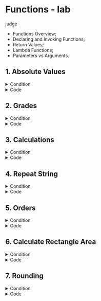 # Functions - lab
[judge](https://judge.softuni.org/Contests/1727/Functions-Lab)
* Functions Overview;
* Declaring and Invoking Functions;
* Return Values;
* Lambda Functions;
* Parameters vs Arguments.


## 1.	Absolute Values 
<details><summary>Condition</summary>

Write a program that receives a sequence of numbers, separated by a single space, and prints their absolute value as a list. Use abs().


Example

| Input         | Output                 |
|---------------|------------------------|
| 1 2.5 -3 -4.5 | [1.0, 2.5, 3.0, 4.5]   |
| -0 1 10 -6.66 | [0.0, 1.0, 10.0, 6.66] |

</details>
<details> <summary>Code</summary>

```Python
main_list = [float(num) for num in input().split()]

def abs_value(main_list):
    result = [abs(lement) for lement in main_list]
    return print(result)

abs_value(main_list)
```
</details>

## 2. Grades 
<details> <summary>Condition</summary>
Write a function that receives a grade between 2.00 and 6.00 and print the corresponding grade in words.

* 2.00 – 2.99 - "**Fail**"
* 3.00 – 3.49 - "**Poor**"
* 3.50 – 4.49 - "**Good**"
* 4.50 – 5.49 - "**Very Good**"
* 5.50 – 6.00 - "**Excellent**"

Examples

| Input | Output |
|-------|--------|
|3.33|Poor|
|4.50|Very Good|
|2.99|Fail|

</details>
<details> <summary>Code</summary>

```Python
grades = float(input())

def grade_check(grade):
    if 2.00 <= grade <= 2.99:
        return print("Fail")
    elif 3.00 <= grade <= 3.49:
        return print("Poor")
    elif 3.50 <= grade <= 4.49:
        return print("Good")
    elif 4.50 <= grade <= 5.49:
        return print("Very Good")
    elif 5.50 <= grade <= 6:
        return print("Excellent")

grade_check(grades)
```
</details>

## 3. Calculations

<details> <summary>Condition</summary>

Create a function that receives three parameters, **calculates** a result depending on the given operator, and **returns** it. Print the result of the function.
The input comes as three parameters – an operator as a string and two integer numbers. The operator can be one of the following:  **"multiply", "divide", "add",** and **"subtract"**.

Example

| Input                | Output |
|----------------------|--------|
| subtract</br>5</br>4 | 1      |
| divide</br>8</br>4   | 2      |




</details>
<details> <summary>Code</summary>

```Python
def operation_multiply(num1, num2):
    operation = num1 * num2
    return operation

def operation_divide(num1, num2):
    if num2 == 0:
        print("Cannot divide by zero!")
    else:
        operation = num1 / num2
        return operation

def operation_add(num1, num2):
    operation = num1 + num2
    return operation

def operation_subtract(num1, num2):
    operation = num1 - num2
    return operation

def calculation(operator, num1, num2):  
    if operator.lower() == "multiply":
        print(f"{operation_multiply(num1, num2):.0f}")
    elif operator.lower() == "divide":
        print(f"{operation_divide(num1, num2):.0f}")
    elif operator.lower() == "add":
        print(f"{operation_add(num1, num2):.0f}")
    elif operator.lower() == "subtract":
        print(f"{operation_subtract(num1, num2):.0f}")
    else:
        print("Wrong command!")

def main():
    operator = input()
    num1 = int(input())
    num2 = int(input())
    calculation(operator, num1, num2)

if __name__ == "__main__":
    main()

```

</details>

    
## 4. Repeat String

<details> <summary>Condition</summary>

Write a function that receives a string and a counter **n**. 
The function should **return** a new **string** – the result of repeating the old string n times. 
**Print the result of the function**. Try using **lambda**.
Examples

| Input        | Output       |
|--------------|--------------|
| abc</br>3    | abcabcabc    |
| String</br>2 | StringString |


</details>
<details> <summary>Code</summary>
whit string

```Python
def repeat_string(input_string, repeat_range):
    result_string = ''

    for _ in range(repeat_range):
        result_string += input_string

    return result_string


string_input = input()
repeat_range = int(input())

result = repeat_string(string_input, repeat_range)
print(result)
```
whit list

```Python
string_input = input()
repeat_range = int(input())
new_string = []

for _ in range(repeat_range):
    new_string.append(string_input)

result_string = ''.join(new_string)
print(result_string)
```
whit list in Function
```Python
def repeat_string(input_string, repeat_range):
    new_string = []

    for _ in range(repeat_range):
        new_string.append(input_string)

    result_string = ''.join(new_string)
    return result_string


string_input = input()
repeat_range = int(input())

result = repeat_string(string_input, repeat_range)
print(result)
```
solution of the task by CIO
```Python
string_to_show = input()
number_to_multi_string = int(input())

def multi_strint(string_show, number):
    result = string_show * number
    return result

print(multi_strint(string_to_show, number_to_multi_string))
```
</details>

## 5. Orders

<details> <summary>Condition</summary>
Write a function that calculates the total price of an order and returns it. 
The function should receive one of the following products: **"coffee", "coke", "water"**, or **"snacks"**, 
and a quantity of the product. The prices for a single **piece** of each product are:

* coffee - 1.50</br>
* water - 1.00</br>
* coke - 1.40</br>
* snacks - 2.00</br>

Print the result **formatted** to the **second decimal place**.

### Example

| Inout        | Output |
|--------------|--------|
| water</br>5  | 5.00   |
| coffee</br>2 | 3.00   |


</details>
<details> <summary>Code</summary>

```Python
def order(products, quantity_products):
    price = 0.00
    if products == "coffee":
        price = 1.50
    elif products == "coke":
        price = 1.40
    elif products == "water":
        price = 1.00
    elif products == "snacks":
        price = 2.00
    else:
        print("Wrong order product")

    total_order = price * quantity_products
    print(f"{total_order:.2f}")

products = input()
quantity_products = int(input())

order(products, quantity_products)
```
whit dictionary
```Python
def order(products, quantity_products):
    price = product_prices.get(products)

    if price is None:
        print("Wrong order product")
        return

    total_order = price * quantity_products
    print(total_order)


products_input = input()
quantity_input = int(input())

order(products_input, quantity_input)
```
</details>

## 6. Calculate Rectangle Area
<details> <summary>Condition</summary>

Create a function that **calculates** and **returns** the **area** of a **rectangle** by a given **width** and **height**. 
**Print the resul**t on the console.
### Example

| Input   | Output |
|---------|--------|
| 3</br>4 | 12     |
| 6</br>2 | 12     |

</details>
<details> <summary>Code</summary>

```Python
width  = int(input())
height = int(input())
def rectangle_area(a, b):
    area = a * b
    return area

print(rectangle_area(width, height))
```
### whit lambda function
```Python
a, b = int(input()), int(input())
area_calculation = lambda side_a, side_b: side_a * side_b
print(area_calculation(a, b))
```
</details>

## 7. Rounding

<details> <summary>Condition</summary>

Write a program that rounds all the given numbers, separated by a single space, and prints the result as a list. Use round().
### Example

| Input             | Output        |
|-------------------|---------------|
| 1.0 2.5 3.0 4.5   | [1, 2, 3, 4]  |
| 2.56 1.9 -3.4 8.1 | [3, 2, -3, 8] |
</details>
<details> <summary>Code</summary>

```Python
```

</details>